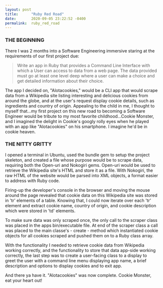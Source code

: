 ```yaml
---
layout: post
title:      "Ruby Red Road"
date:       2020-09-05 23:22:52 -0400
permalink:  ruby_red_road
---
```



### THE BEGINNING
There I was 2 months into a Software Engineering immersive staring at the requirements of our first project due:
> Write an app in Ruby that provides a Command Line Interface with which a User can access to data from a web page.
> The data provided must go at least one level deep where a user can make a choice and get detailed information about their choice.

The app I decided on, "Alotacookies," would be a CLI app that would scrape data from a Wikipedia site listing interesting and delicious cookies from around the globe, and at the user's request display cookie details, such as ingredients and country of origin.  Appealing to the child in me, I thought to myself that...my first project on this new road to becoming a Software Engineer would be tribute to my most favorite childhood...Cookie Monster, and I imagined the delight in Cookie's googly rolly eyes when he played with an app like "Alotacookies" on his smartphone. I imagine he'd be in cookie heaven.

### THE NITTY GRITTY

I opened a terminal in Ubuntu, used the bundle gem to setup the project skeleton, and created a file whose purpose would be to scrape data, requiring both the Open-uri and Nokogiri gems. Open-uri would be used to retrieve the Wikipedia site's HTML and store it as a file.  With Nokogiri, the raw HTML of the website would be parsed into XML objects, a format easier to address with Ruby code.

Firing-up the developer's console in the browser and moving the mouse around the page revealed that cookie data on this Wikipedia site was stored in 'tr' elements of a table.  Knowing that, I could now iterate over each 'tr' element and extract cookie name, country of origin, and cookie description which were stored in 'td' elements.

To make sure data was only scraped once, the only call to the scraper class was placed in the apps bin/executable file.  At end of the scraper class a call was placed to the main classe's - create - method which instantiated cookie objects for all cookies scraped and pushed them on to a Ruby class array.

With the functionality I needed to retrieve cookie data from Wikipedia working correctly, and the functionality to store that data app-side working correctly, the last step was to create a user-facing class to a display to greet the user with a command line menu displaying app name, a brief description and options to display cookies and to exit app.

And there ya have it. "Alotacookies" was now complete. Cookie Monster, eat your heart out!
